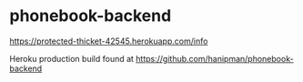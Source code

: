 # phonebook-backend

https://protected-thicket-42545.herokuapp.com/info

Heroku production build found at https://github.com/hanipman/phonebook-backend